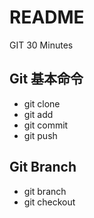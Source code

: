 # README

GIT 30 Minutes

## Git 基本命令

- git clone 
- git add  
- git commit
- git push

## Git Branch

- git branch 
- git checkout